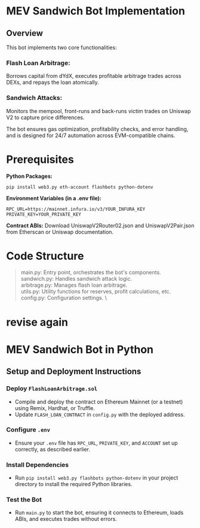 # MEV Sandwich Bot Implementation
## Overview
This bot implements two core functionalities:

### Flash Loan Arbitrage: 
Borrows capital from dYdX, executes profitable arbitrage trades across DEXs, and repays the loan atomically.
### Sandwich Attacks: 
Monitors the mempool, front-runs and back-runs victim trades on Uniswap V2 to capture price differences.

The bot ensures gas optimization, profitability checks, and error handling, and is designed for 24/7 automation across EVM-compatible chains.

# Prerequisites

**Python Packages:**
```
pip install web3.py eth-account flashbots python-dotenv
```

**Environment Variables (in a .env file):**
```
RPC_URL=https://mainnet.infura.io/v3/YOUR_INFURA_KEY
PRIVATE_KEY=YOUR_PRIVATE_KEY
```
**Contract ABIs:** Download UniswapV2Router02.json and UniswapV2Pair.json from Etherscan or Uniswap documentation.

# Code Structure

> main.py: Entry point, orchestrates the bot's components. \
> sandwich.py: Handles sandwich attack logic. \
> arbitrage.py: Manages flash loan arbitrage. \
> utils.py: Utility functions for reserves, profit calculations, etc. \
> config.py: Configuration settings. \

# revise again

# MEV Sandwich Bot in Python

## Setup and Deployment Instructions

### Deploy `FlashLoanArbitrage.sol`
- Compile and deploy the contract on Ethereum Mainnet (or a testnet) using Remix, Hardhat, or Truffle.
- Update `FLASH_LOAN_CONTRACT` in `config.py` with the deployed address.

### Configure `.env`
- Ensure your `.env` file has `RPC_URL`, `PRIVATE_KEY`, and `ACCOUNT` set up correctly, as described earlier.

### Install Dependencies
- Run `pip install web3.py flashbots python-dotenv` in your project directory to install the required Python libraries.

### Test the Bot
- Run `main.py` to start the bot, ensuring it connects to Ethereum, loads ABIs, and executes trades without errors.
